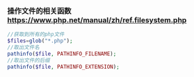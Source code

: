 <!--
 * @Author: 程英明
 * @Date: 2022-04-07 14:27:24
 * @LastEditTime: 2022-07-30 15:30:27
 * @LastEditors: 程英明
 * @Description: 
 * @FilePath: \doc-man\docs\devlang\php\files.md
 * QQ:504875043@qq.com
-->
### 操作文件的相关函数 https://www.php.net/manual/zh/ref.filesystem.php
```php
//获取到所有的php文件
$files=glob("*.php");
//取出文件名
pathinfo($file, PATHINFO_FILENAME);
//取出文件的后缀
pathinfo($file, PATHINFO_EXTENSION);
```